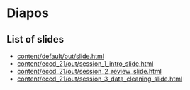# Diapos
## List of slides
* [content/default/out/slide.html](content/default/out/slide.html)
* [content/eccd_21/out/session_1_intro_slide.html](content/eccd_21/out/session_1_intro_slide.html)
* [content/eccd_21/out/session_2_review_slide.html](content/eccd_21/out/session_2_review_slide.html)
* [content/eccd_21/out/session_3_data_cleaning_slide.html](content/eccd_21/out/session_3_data_cleaning_slide.html)
